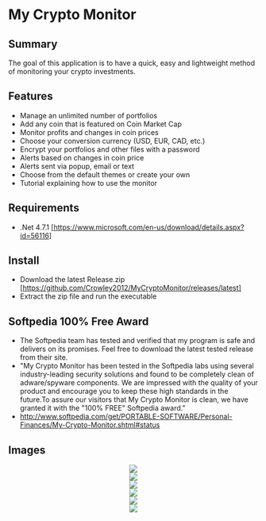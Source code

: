 # My Crypto Monitor

## Summary
The goal of this application is to have a quick, easy and lightweight method of monitoring your crypto investments.

## Features
- Manage an unlimited number of portfolios
- Add any coin that is featured on Coin Market Cap
- Monitor profits and changes in coin prices
- Choose your conversion currency (USD, EUR, CAD, etc.)
- Encrypt your portfolios and other files with a password
- Alerts based on changes in coin price
- Alerts sent via popup, email or text
- Choose from the default themes or create your own
- Tutorial explaining how to use the monitor

## Requirements
- .Net 4.7.1 [https://www.microsoft.com/en-us/download/details.aspx?id=56116]

## Install
- Download the latest Release.zip [https://github.com/Crowley2012/MyCryptoMonitor/releases/latest]
- Extract the zip file and run the executable

## Softpedia 100% Free Award
- The Softpedia team has tested and verified that my program is safe and delivers on its promises. Feel free to download the latest tested release from their site.
- "My Crypto Monitor has been tested in the Softpedia labs using several industry-leading security solutions and found to be completely clean of adware/spyware components. We are impressed with the quality of your product and encourage you to keep these high standards in the future.To assure our visitors that My Crypto Monitor is clean, we have granted it with the "100% FREE" Softpedia award."
- http://www.softpedia.com/get/PORTABLE-SOFTWARE/Personal-Finances/My-Crypto-Monitor.shtml#status

## Images
<p align="center">
  <img src="https://i.imgur.com/SU3bvCW.png"><br/>
  <img src="https://i.imgur.com/Gq8V7J1.png"><br/>
  <img src="https://i.imgur.com/Gu2Ur4C.png"><br/>
  <img src="https://i.imgur.com/qzU2bjK.png"><br/>
  <img src="https://i.imgur.com/5ASTnyv.png"><br/>
  <img src="https://i.imgur.com/E7AC0Xs.png">
</p>